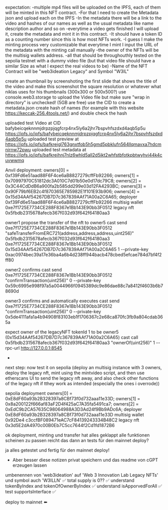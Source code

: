 expectation:
-multiple mp4 files will be uploaded on the IPFS, each of them will be minted in this NFT contract.
-For that I need to create the Metadata json and upload each on the IPFS
-In the metadata there will be a link to the video and hashes of our names as well as the usual metadata like name description author and so on
-everytime a video gets finished I will upload it, create the metadata and mint it in this contract.
-It should have a token ID as a counting number since this is how most NFTs work.
-I guess I make the minting process very customizable that everytime I mint I input the URL of the metadata with the minting call manually
-the owner of the NFTs will be the multisig wallets address.
-all that should be throughouthly tested on the sepolia testnet with a dummy video file (but that video file should have a similar Size as what I expect the real videos to be)
-Name of the NFT Contract will be "web3ideation Legacy" and Symbol "W3IL"


create an thumbnail by screenshoting the first slide that shows the title of the video and make this screenshot the square resolution or whatever what niklas uses for his thumbnails (300x300 or 500x500?)
use console.web3.storage to upload the Video file but make sure "wrap in directory" is unchecked! (5GB are free)
use the CID to create a metadata.json
create hash of names (for example with this website https://keccak-256.4tools.net/) and double check the hash



uploaded test Video at CID bafybeicqeknnmjdrpzpjqgfcrp4nx5ly6a2jhr7bspvhfszdxd4aqb5p5u
https://ipfs.io/ipfs/bafybeicqeknnmjdrpzpjqgfcrp4nx5ly6a2jhr7bspvhfszdxd4aqb5p5u
uploaded test preview at
https://ipfs.io/ipfs/bafkreigl763gnxtfob5h5gmd5pbklufn564llqmavxa7hdcmnirnw72pwu
uploaded test metadata at
https://ipfs.io/ipfs/bafkreihnj7nlz6whld5all2d5ikt2whfstbfotkpbtwyhvi44k4cuvwwmq


Anvil deployment:
owners[0] = 0xf39Fd6e51aad88F6F4ce6aB8827279cffFb92266;
owners[1] = 0x70997970C51812dc3A010C7d01b50e0d17dc79C8;
owners[2] = 0x3C44CdDdB6a900fa2b585dd299e03d12FA4293BC;
owners[3] = 0x90F79bf6EB2c4f870365E785982E1f101E93b906;
owners[4] = 0x15d34AAf54267DB7D7c367839AAf71A00a2C6A65;
deployer 0xf39Fd6e51aad88F6F4ce6aB8827279cffFb92266
multisig wallet 0xe7f1725E7734CE288F8367e1Bb143E90bb3F0512
legacy nft 0x5fbdb2315678afecb367f032d93f642f64180aa3


owner1 propose the transfer of the nft to owner5 
cast send 0xe7f1725E7734CE288F8367e1Bb143E90bb3F0512 "safeTransferFromERC721(address,address,address,uint256)" 0x5fbdb2315678afecb367f032d93f642f64180aa3 0xe7f1725E7734CE288F8367e1Bb143E90bb3F0512 0x15d34AAf54267DB7D7c367839AAf71A00a2C6A65 1 --private-key 0xac0974bec39a17e36ba4a6b4d238ff944bacb478cbed5efcae784d7bf4f2ff80

owner2 confirms
cast send 0xe7f1725E7734CE288F8367e1Bb143E90bb3F0512 "confirmTransaction(uint256)" 0 --private-key 0x59c6995e998f97a5a0044966f0945389dc9e86dae88c7a8412f4603b6b78690d

owner3 confirms and automatically executes
cast send 0xe7f1725E7734CE288F8367e1Bb143E90bb3F0512 "confirmTransaction(uint256)" 0 --private-key 0x5de4111afa1a4b94908f83103eb1f1706367c2e68ca870fc3fb9a804cdab365a

expect owner of the legacyNFT tokenId 1 to be owner5 (0x15d34AAf54267DB7D7c367839AAf71A00a2C6A65)
cast call 0x5fbdb2315678afecb367f032d93f642f64180aa3 "ownerOf(uint256)" 1 --rpc-url http://127.0.0.1:8545

-

next step: now test it on sepolia (deploy an multisig instance with 3 owners, deploy the legacy nft, mint using the mintvideo script, and then use etherscans UI to send the legacy nft away, and also check other functions of the legacy nft if tthey work as intended (especially the ones i overrode))



sepolia deployment
owners[0] = 0xE8dF60a93b2B328397a8CBf73f0d732aaa11e33D;
owners[1] = 0x8a200122f666af83aF2D4f425aC7A35fa5491ca7;
owners[2] = 0xEdC9b2CA57635C98064988A3D3Ad24f9Bb9ADc6A;
deployer 0xE8dF60a93b2B328397a8CBf73f0d732aaa11e33D
multisig wallet 0x92De4 c3ccfBF089471eAC7cF84139243334B48C2
legacy nft 0x3d5E2dA4970c00B0Eb7C5cc7644f2Cd1fd1872B6


ok deployment, minting und transfer hat alles geklappt
alle funktionen scheinen zu passen
reicht das dann an tests für den mainnet deploy?

ja alles getestet und fertig für den mainnet deploy!
- Aber besser diese notizen privat speichern und das readme von cGPT erzeugen lassen

umbenennen von 'web3ideation' auf 'Web 3 Innovation Lab Legacy NFTs' und symbol auch 'W3ILLN' ✅
total supply is 0?? ✅
understand tokenByIndex and tokenOfOwnerByIndex ✅
understand isApporvedForAll ✅
test supportsInterface ✅

deploy to mainnet ⬅️
